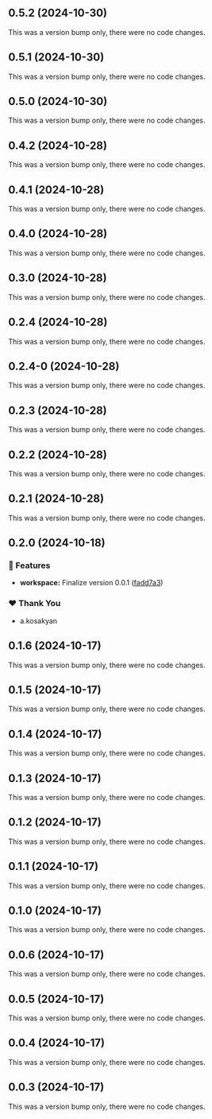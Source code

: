 ## 0.5.2 (2024-10-30)

This was a version bump only, there were no code changes.

## 0.5.1 (2024-10-30)

This was a version bump only, there were no code changes.

## 0.5.0 (2024-10-30)

This was a version bump only, there were no code changes.

## 0.4.2 (2024-10-28)

This was a version bump only, there were no code changes.

## 0.4.1 (2024-10-28)

This was a version bump only, there were no code changes.

## 0.4.0 (2024-10-28)

This was a version bump only, there were no code changes.

## 0.3.0 (2024-10-28)

This was a version bump only, there were no code changes.

## 0.2.4 (2024-10-28)

This was a version bump only, there were no code changes.

## 0.2.4-0 (2024-10-28)

This was a version bump only, there were no code changes.

## 0.2.3 (2024-10-28)

This was a version bump only, there were no code changes.

## 0.2.2 (2024-10-28)

This was a version bump only, there were no code changes.

## 0.2.1 (2024-10-28)

This was a version bump only, there were no code changes.

## 0.2.0 (2024-10-18)

### 🚀 Features

- **workspace:** Finalize version 0.0.1 ([fadd7a3](https://github.com/diazoxide/nx/commit/fadd7a3))

### ❤️  Thank You

- a.kosakyan

## 0.1.6 (2024-10-17)

This was a version bump only, there were no code changes.

## 0.1.5 (2024-10-17)

This was a version bump only, there were no code changes.

## 0.1.4 (2024-10-17)

This was a version bump only, there were no code changes.

## 0.1.3 (2024-10-17)

This was a version bump only, there were no code changes.

## 0.1.2 (2024-10-17)

This was a version bump only, there were no code changes.

## 0.1.1 (2024-10-17)

This was a version bump only, there were no code changes.

## 0.1.0 (2024-10-17)

This was a version bump only, there were no code changes.

## 0.0.6 (2024-10-17)

This was a version bump only, there were no code changes.

## 0.0.5 (2024-10-17)

This was a version bump only, there were no code changes.

## 0.0.4 (2024-10-17)

This was a version bump only, there were no code changes.

## 0.0.3 (2024-10-17)

This was a version bump only, there were no code changes.